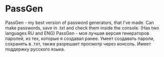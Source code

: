 # PassGen
PassGen - my best version of password generators, that I've made. Can make passwords, save in .txt and check them inside the console. (Has two languages RU and ENG)
PassGen - моя лучшая версия генераторов паролей, из тех, которые я создавал ранее. Умеет создавать пароли, сохранять в .тхт, также разрешает просмотр через консоль. Имеет поддержку русского языка.
